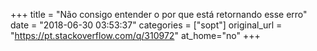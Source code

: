 +++
title = "Não consigo entender o por que está retornando esse erro"
date = "2018-06-30 03:53:37"
categories = ["sopt"]
original_url = "https://pt.stackoverflow.com/q/310972"
at_home="no"
+++

